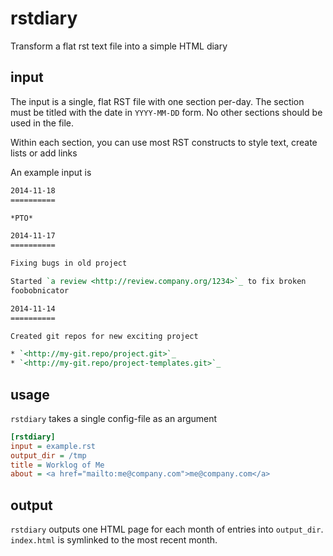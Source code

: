 # rstdiary

Transform a flat rst text file into a simple HTML diary

## input

The input is a single, flat RST file with one section per-day.  The section must be titled with the date in `YYYY-MM-DD` form.  No other sections should be used in the file.

Within each section, you can use most RST constructs to style text, create lists or add links

An example input is

```rst
2014-11-18
==========

*PTO*

2014-11-17
==========

Fixing bugs in old project

Started `a review <http://review.company.org/1234>`_ to fix broken
foobobnicator

2014-11-14
==========

Created git repos for new exciting project

* `<http://my-git.repo/project.git>`_
* `<http://my-git.repo/project-templates.git>`_
```

## usage

`rstdiary` takes a single config-file as an argument

``` ini
[rstdiary]
input = example.rst
output_dir = /tmp
title = Worklog of Me
about = <a href="mailto:me@company.com">me@company.com</a>
```

## output

`rstdiary` outputs one HTML page for each month of entries into `output_dir`.  `index.html` is symlinked to the most recent month.
